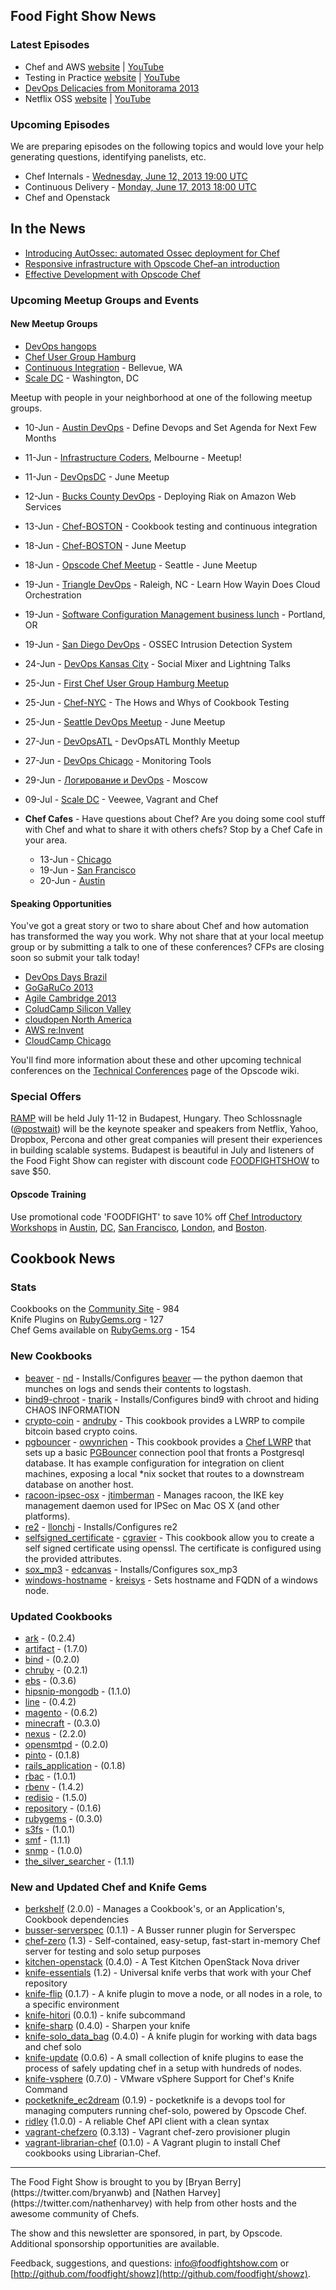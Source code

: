 Food Fight Show News
-------------------

### Latest Episodes
* Chef and AWS [website](http://foodfightshow.org/2013/06/amazon-web-services.html) | [YouTube](http://www.youtube.com/watch?v=b8LXZMjVi1A)
* Testing in Practice [website](http://foodfightshow.org/2013/05/testing-in-practice.html) | [YouTube](http://www.youtube.com/watch?v=DhcXXOIerIc)
* [DevOps Delicacies from Monitorama 2013](http://foodfightshow.org/2013/05/monitorama-2013.html)
* Netflix OSS [website](http://foodfightshow.org/2013/05/netflix-oss.html) | [YouTube](http://www.youtube.com/watch?v=A69uTnfQgB8)

### Upcoming Episodes
We are preparing episodes on the following topics and would love your help generating questions, identifying panelists, etc.

* Chef Internals - [Wednesday, June 12, 2013 19:00 UTC](http://www.timeanddate.com/worldclock/fixedtime.html?msg=Food+Fight+Show+-+Chef+Internals&iso=20130612T15&p1=1928&ah=1)
* Continuous Delivery - [Monday, June 17, 2013 18:00 UTC](http://www.timeanddate.com/worldclock/fixedtime.html?msg=Food+Fight+Show+-+Continuous+Delivery&iso=20130617T14&p1=1928)
* Chef and Openstack

In the News
-----------

* [Introducing AutOssec: automated Ossec deployment for Chef](http://jve.linuxwall.info/blog/index.php?post/2013/06/09/Introducing-AutOssec%3A-automated-Ossec-deployment-for-Chef)
* [Responsive infrastructure with Opscode Chef–an introduction](https://www.bluebox.net/about/blog/2013/06/responsive-infrastructure-with-opscode-chef-an-introduction/)
* [Effective Development with Opscode Chef](http://www.murphybytes.com/2013/06/06/opscode-chef-development/)

### Upcoming Meetup Groups and Events

#### New Meetup Groups
- [DevOps hangops](http://www.meetup.com/DevOps-hangops/)
- [Chef User Group Hamburg](http://www.meetup.com/Chef-User-Group-Hamburg/)
- [Continuous Integration](http://www.meetup.com/Continuous-integration/) - Bellevue, WA
- [Scale DC](http://www.meetup.com/Scale-DC) - Washington, DC

Meetup with people in your neighborhood at one of the following meetup groups.

* 10-Jun - [Austin DevOps](http://www.meetup.com/austin-devops/events/122952872/) - Define Devops and Set Agenda for Next Few Months
* 11-Jun - [Infrastructure Coders](http://www.meetup.com/Infrastructure-Coders/events/117237112/), Melbourne - Meetup!
* 11-Jun - [DevOpsDC](http://www.meetup.com/DevOpsDC/events/112312272/) - June Meetup
* 12-Jun - [Bucks County DevOps](http://www.meetup.com/Bucks-County-DevOps/events/119675632/) - Deploying Riak on Amazon Web Services
* 13-Jun - [Chef-BOSTON](http://www.meetup.com/Chef-BOSTON/events/76429592/) - Cookbook testing and continuous integration
* 18-Jun - [Chef-BOSTON](http://www.meetup.com/Chef-BOSTON/events/114190842/) - June Meetup
* 18-Jun - [Opscode Chef Meetup](http://www.meetup.com/Opscode-Chef-Meetup/events/qbscvdyrjbxb/) - Seattle - June Meetup
* 19-Jun - [Triangle DevOps](http://www.meetup.com/Triangle-DevOps/events/121662952/) - Raleigh, NC - Learn How Wayin Does Cloud Orchestration
* 19-Jun - [Software Configuration Management business lunch](http://calagator.org/events/1250464265) - Portland, OR
* 19-Jun - [San Diego DevOps](http://www.meetup.com/sddevops/events/110022532/) - OSSEC Intrusion Detection System
* 24-Jun - [DevOps Kansas City](http://www.meetup.com/DevOps-Kansas-City/events/121035052/) - Social Mixer and Lightning Talks
* 25-Jun - [First Chef User Group Hamburg Meetup](http://www.meetup.com/Chef-User-Group-Hamburg/events/122050692/)
* 25-Jun - [Chef-NYC](http://www.meetup.com/Chef-NYC/events/122219772/) - The Hows and Whys of Cookbook Testing
* 25-Jun - [Seattle DevOps Meetup](http://www.meetup.com/Seattle-DevOps-Meetup-Group/events/102632382/) - June Meetup
* 27-Jun - [DevOpsATL](http://www.meetup.com/DevOpsATL/events/119242842/) - DevOpsATL Monthly Meetup
* 27-Jun - [DevOps Chicago](http://www.meetup.com/devops/events/119916312/) - Monitoring Tools
* 29-Jun - [Логирование и DevOps](http://www.meetup.com/DevOps-Moscow-in-Russian/events/120833962/) - Moscow
* 09-Jul - [Scale DC](http://www.meetup.com/Scale-DC/events/122924802/) - Veewee, Vagrant and Chef

* **Chef Cafes** - Have questions about Chef? Are you doing some cool stuff with Chef and what to share it with others chefs?  Stop by a Chef Cafe in your area.
  * 13-Jun - [Chicago](http://www.meetup.com/Chicago-Chef-User-Group/events/dkcfndyrjbrb/)
  * 19-Jun - [San Francisco](http://www.meetup.com/The-Bay-Area-Chef-User-Group/events/111551612/)
  * 20-Jun - [Austin](http://austinchefcafe0613-eorg.eventbrite.com/) 


#### Speaking Opportunities

You've got a great story or two to share about Chef and how automation has transformed the way you work.  Why not share that at your local meetup group or by submitting a talk to one of these conferences?  CFPs are closing soon so submit your talk today!

* [DevOps Days Brazil](http://www.devopsdays.org/events/2013-brazil/propose/)
* [GoGaRuCo 2013](http://gogaruco.wufoo.com/forms/gogaruco-2013-call-for-proposals/)
* [Agile Cambridge 2013](http://lanyrd.com/2013/agile-cambridge/calls/qpxh/)
* [ColudCamp Silicon Valley](http://www.cloudcamp.org/siliconvalley/380)
* [cloudopen North America](http://events.linuxfoundation.org/events/cloudopen-north-america/program/cfp)
* [AWS re:Invent](https://reinvent.activeevents.com/portal/cfp/cfpLogin.ww)
* [CloudCamp Chicago](http://www.cloudcamp.org/chicago/378)

You'll find more information about these and other upcoming technical conferences on the [Technical Conferences](http://wiki.opscode.com/display/chef/Technical+Conferences) page of the Opscode wiki.

###  Special Offers

[RAMP](http://rampconf.com/) will be held July 11-12 in Budapest, Hungary.  Theo Schlossnagle ([@postwait](http://twitter.com/postwait)) will be the keynote speaker and speakers from Netflix, Yahoo, Dropbox, Percona and other great companies will present their experiences in building scalable systems.  Budapest is beautiful in July and listeners of the Food Fight Show can register with discount code [FOODFIGHTSHOW](http://rampconf.eventbrite.com/?discount=FOODFIGHTSHOW) to save $50.


#### Opscode Training

Use promotional code 'FOODFIGHT' to save 10% off [Chef Introductory Workshops](http://opscode.eventbrite.com/) in [Austin](http://www.eventbrite.com/event/5854090743/), [DC](http://www.eventbrite.com/event/6652009339/), [San Francisco](http://www.eventbrite.com/event/6651822781/), [London](http://www.eventbrite.com/event/6824445099/eorg), and [Boston](http://www.eventbrite.com/event/6652057483/).


Cookbook News<a name="cookbooks"></a>
-------------
### Stats

Cookbooks on the [Community Site](http://community.opscode.com) - 984  
Knife Plugins on [RubyGems.org](http://rubygems.org) - 127  
Chef Gems available on [RubyGems.org](http://rubygems.org) - 154  

### New Cookbooks

* [beaver](http://community.opscode.com/cookbooks/beaver) - [nd](http://community.opscode.com/users/nd) - Installs/Configures [beaver](https://github.com/josegonzalez/beaver) — the python daemon that munches on logs and sends their contents to logstash.
* [bind9-chroot](http://community.opscode.com/cookbooks/bind9-chroot) - [tnarik](http://community.opscode.com/users/tnarik) - Installs/Configures bind9 with chroot and hiding CHAOS INFORMATION
* [crypto-coin](http://community.opscode.com/cookbooks/crypto-coin) - [andruby](http://community.opscode.com/users/andruby) - This cookbook provides a LWRP to compile bitcoin based crypto coins.
* [pgbouncer](http://community.opscode.com/cookbooks/pgbouncer) - [owynrichen](http://community.opscode.com/users/owynrichen) - This cookbook provides a [Chef LWRP](http://docs.opscode.com/lwrp.html) that sets up a basic [PGBouncer](http://wiki.postgresql.org/wiki/PgBouncer) connection pool that fronts a Postgresql database. It has example configuration for integration on client machines, exposing a local *nix socket that routes to a downstream database on another host.
* [racoon-ipsec-osx](http://community.opscode.com/cookbooks/racoon-ipsec-osx) - [jtimberman](http://community.opscode.com/users/jtimberman) - Manages racoon, the IKE key management daemon used for IPSec on Mac OS X (and other platforms).
* [re2](http://community.opscode.com/cookbooks/re2) - [llonchj](http://community.opscode.com/users/llonchj) - Installs/Configures re2
* [selfsigned_certificate](http://community.opscode.com/cookbooks/selfsigned_certificate) - [cgravier](http://community.opscode.com/users/cgravier) - This cookbook allow you to create a self signed certificate using openssl. The certificate is configured using the provided attributes.
* [sox_mp3](http://community.opscode.com/cookbooks/sox_mp3) - [edcanvas](http://community.opscode.com/users/edcanvas) - Installs/Configures sox_mp3
* [windows-hostname](http://community.opscode.com/cookbooks/windows-hostname) - [kreisys](http://community.opscode.com/users/kreisys) - Sets hostname and FQDN of a windows node.


### Updated Cookbooks

* [ark](http://community.opscode.com/cookbooks/ark) - (0.2.4)
* [artifact](http://community.opscode.com/cookbooks/artifact) - (1.7.0)
* [bind](http://community.opscode.com/cookbooks/bind) - (0.2.0)
* [chruby](http://community.opscode.com/cookbooks/chruby) - (0.2.1)
* [ebs](http://community.opscode.com/cookbooks/ebs) - (0.3.6)
* [hipsnip-mongodb](http://community.opscode.com/cookbooks/hipsnip-mongodb) - (1.1.0)
* [line](http://community.opscode.com/cookbooks/line) - (0.4.2)
* [magento](http://community.opscode.com/cookbooks/magento) - (0.6.2)
* [minecraft](http://community.opscode.com/cookbooks/minecraft) - (0.3.0)
* [nexus](http://community.opscode.com/cookbooks/nexus) - (2.2.0)
* [opensmtpd](http://community.opscode.com/cookbooks/opensmtpd) - (0.2.0)
* [pinto](http://community.opscode.com/cookbooks/pinto) - (0.1.8)
* [rails_application](http://community.opscode.com/cookbooks/rails_application) - (0.1.8)
* [rbac](http://community.opscode.com/cookbooks/rbac) - (1.0.1)
* [rbenv](http://community.opscode.com/cookbooks/rbenv) - (1.4.2)
* [redisio](http://community.opscode.com/cookbooks/redisio) - (1.5.0)
* [repository](http://community.opscode.com/cookbooks/repository) - (0.1.6)
* [rubygems](http://community.opscode.com/cookbooks/rubygems) - (0.3.0)
* [s3fs](http://community.opscode.com/cookbooks/s3fs) - (1.0.1)
* [smf](http://community.opscode.com/cookbooks/smf) - (1.1.1)
* [snmp](http://community.opscode.com/cookbooks/snmp) - (1.0.0)
* [the_silver_searcher](http://community.opscode.com/cookbooks/the_silver_searcher) - (1.1.1)


### New and Updated Chef and Knife Gems

* [berkshelf](http://rubygems.org/gems/berkshelf) (2.0.0) - Manages a Cookbook's, or an Application's, Cookbook dependencies
* [busser-serverspec](http://rubygems.org/gems/busser-serverspec) (0.1.1) - A Busser runner plugin for Serverspec
* [chef-zero](http://rubygems.org/gems/chef-zero) (1.3) - Self-contained, easy-setup, fast-start in-memory Chef server for testing and solo setup purposes
* [kitchen-openstack](http://rubygems.org/gems/kitchen-openstack) (0.4.0) - A Test Kitchen OpenStack Nova driver
* [knife-essentials](http://rubygems.org/gems/knife-essentials) (1.2) - Universal knife verbs that work with your Chef repository
* [knife-flip](http://rubygems.org/gems/knife-flip) (0.1.7) - A knife plugin to move a node, or all nodes in a role, to a specific environment
* [knife-hitori](http://rubygems.org/gems/knife-hitori) (0.0.1) - knife subcommand
* [knife-sharp](http://rubygems.org/gems/knife-sharp) (0.4.0) - Sharpen your knife
* [knife-solo_data_bag](http://rubygems.org/gems/knife-solo_data_bag) (0.4.0) - A knife plugin for working with data bags and chef solo
* [knife-update](http://rubygems.org/gems/knife-update) (0.0.6) - A small collection of knife plugins to ease the process of safely updating chef in a setup with hundreds of nodes.
* [knife-vsphere](http://rubygems.org/gems/knife-vsphere) (0.7.0) - VMware vSphere Support for Chef's Knife Command
* [pocketknife_ec2dream](http://rubygems.org/gems/pocketknife_ec2dream) (0.1.9) - pocketknife is a devops tool for managing computers running chef-solo, powered by Opscode Chef. 
* [ridley](http://rubygems.org/gems/ridley) (1.0.0) - A reliable Chef API client with a clean syntax
* [vagrant-chefzero](http://rubygems.org/gems/vagrant-chefzero) (0.3.13) - Vagrant chef-zero provisioner plugin
* [vagrant-librarian-chef](http://rubygems.org/gems/vagrant-librarian-chef) (0.1.0) - A Vagrant plugin to install Chef cookbooks using Librarian-Chef.


<hr />
The Food Fight Show is brought to you by [Bryan Berry](https://twitter.com/bryanwb) and [Nathen Harvey](https://twitter.com/nathenharvey) with help from other hosts and the awesome community of Chefs.

The show and this newsletter are sponsored, in part, by Opscode.  Additional sponsorship opportunities are available.

Feedback, suggestions, and questions:  [info@foodfightshow.com](mailto:info@foodfightshow.com) or  [http://github.com/foodfight/showz](http://github.com/foodfight/showz).
